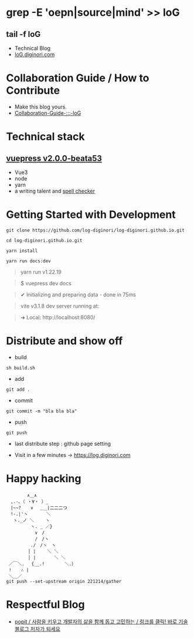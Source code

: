 # grep -E 'oepn|source|mind' >> loG
## tail -f loG
- Technical Blog
- [loG.diginori.com](https://loG.diginori.com)

# Collaboration Guide / How to Contribute
- Make this blog yours.
- [Collaboration-Guide-:::-loG](https://github.com/log-diginori/log-diginori.github.io/wiki/Collaboration-Guide-:::-loG)

# Technical stack
## [vuepress v2.0.0-beata53](https://v2.vuepress.vuejs.org)
- Vue3
- node
- yarn
- a writing talent and [spell checker](http://speller.cs.pusan.ac.kr/)

# Getting Started with Development
```
git clone https://github.com/log-diginori/log-diginori.github.io.git
```
```
cd log-diginori.github.io.git
```
```
yarn install
```
```
yarn run docs:dev
```
> yarn run v1.22.19

> $ vuepress dev docs

> ✔ Initializing and preparing data - done in 75ms

>  vite v3.1.8 dev server running at:

>  ➜  Local:   http://localhost:8080/

# Distribute and show off
- build
```
sh build.sh
```

- add
```
git add .
```

- commit
```
git commit -m "bla bla bla"
```

- push
```
git push
```

- last distribute step : github page setting

- Visit in a few minutes -> https://log.diginori.com

# Happy hacking
```
 　 　　 ∧＿∧
　,.-､（ ・∀・ ）_
　|~~? 　 ∨　 ＿_|二二二つ
　!-.|'ヽ　 　　 ＼
　 ヽ._ノ ＼　 　ヽ
　　　　　 ヽ. _ ／}
　　　　　　 ∨　/
　　　　　　 /　/ヽ
　　　　　 ./　/ヽ　ヽ
　　　　　│ | 　　＼ ＼
　　　　　│ | 　　　 ＼ ＼
 ／￣＼.　 {__.!　　　　 ＼.）
 ! 　 ∴ |
 ＼＿／
git push --set-upstream origin 221214/gather
```

# Respectful Blog
- [popit / 사람을 키우고 개발자의 삶을 함께 돕고 고민하는 / 링크를 클릭! 바로 기술 블로그 저자가 되세요](https://www.popit.kr/how-to-contribute/)

